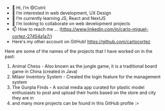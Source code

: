 - 👋 Hi, I’m @Cotrii
- 👀 I’m interested in web development, UX Design
- 🌱 I’m currently learning JS, React and NextJS
- 💞️ I’m looking to collaborate on web development projects
- 📫 How to reach me ... (https://www.linkedin.com/in/carlo-miguel-cortez-27454a1a7/)
- Here's my other account on GitHub! https://github.com/carlocortez

Here are some of the names of the projects that I have worked on in the past:
1. Animal Chess - Also known as the jungle game, it is a traditional board game in China (created in Java)
2. Milaor Inventory System - Created the login feature for the management system
3. The Gunpla Finds - A social media app curated for plastic model enthusiasts to post and upload their hunts based on the store and city they are in
4. and many more projects can be found in this GitHub profile :> 

<!---
Cotrii/Cotrii is a ✨ special ✨ repository because its `README.md` (this file) appears on your GitHub profile.
You can click the Preview link to take a look at your changes.
--->
